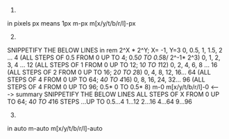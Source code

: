 1) 
in pixels 
px means 1px
m-px m[x/y/t/b/r/l]-px 

2)
SNIPPETIFY THE BELOW LINES
in rem
2^X * 2^Y; X= -1, Y=3
0, 0.5, 1, 1.5, 2 ... 4 (ALL STEPS OF 0.5 FROM 0 UP TO 4; 0.5*0 TO 0.5*8/ 2^-1* 2^3)
0, 1, 2, 3, 4 ... 12    (ALL STEPS OF 1 FROM 0 UP TO 12; 1*0 TO 1*12)
0, 2, 4, 6, 8 ... 16    (ALL STEPS OF 2 FROM 0 UP TO 16; 2*0 TO 2*8)
0, 4, 8, 12, 16... 64   (ALL STEPS OF 4 FROM 0 UP TO 64; 4*0 TO 4*16)
0, 8, 16, 24, 32... 96   (ALL STEPS OF 4 FROM 0 UP TO 96; 0.5* 0 TO 0.5* 8)
m-0 m[x/y/t/b/r/l]-0
<---> summary
SNIPPETIFY THE BELOW LINES
ALL STEPS OF X FROM 0 UP TO 64; 4*0 TO 4*16
STEPS ...UP TO
0.5...4
1...12
2...16
4...64
9...96

3)
in auto
m-auto m[x/y/t/b/r/l]-auto
